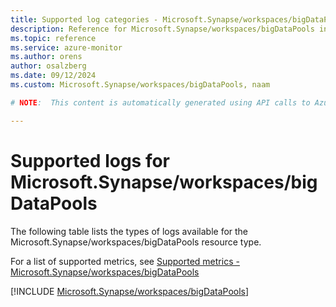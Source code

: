```yaml
---
title: Supported log categories - Microsoft.Synapse/workspaces/bigDataPools
description: Reference for Microsoft.Synapse/workspaces/bigDataPools in Azure Monitor Logs.
ms.topic: reference
ms.service: azure-monitor
ms.author: orens
author: osalzberg
ms.date: 09/12/2024
ms.custom: Microsoft.Synapse/workspaces/bigDataPools, naam

# NOTE:  This content is automatically generated using API calls to Azure. Any edits made on these files will be overwritten in the next run of the script. 

---
```





# Supported logs for Microsoft.Synapse/workspaces/bigDataPools  
The following table lists the types of logs available for the Microsoft.Synapse/workspaces/bigDataPools resource type.
  
  
  
For a list of supported metrics, see [Supported metrics - Microsoft.Synapse/workspaces/bigDataPools](../supported-metrics/microsoft-synapse-workspaces-bigdatapools-metrics.md)  
  

  
[!INCLUDE [Microsoft.Synapse/workspaces/bigDataPools](~/reusable-content/ce-skilling/azure/includes/azure-monitor/reference/logs/microsoft-synapse-workspaces-bigdatapools-logs-include.md)]  
  

